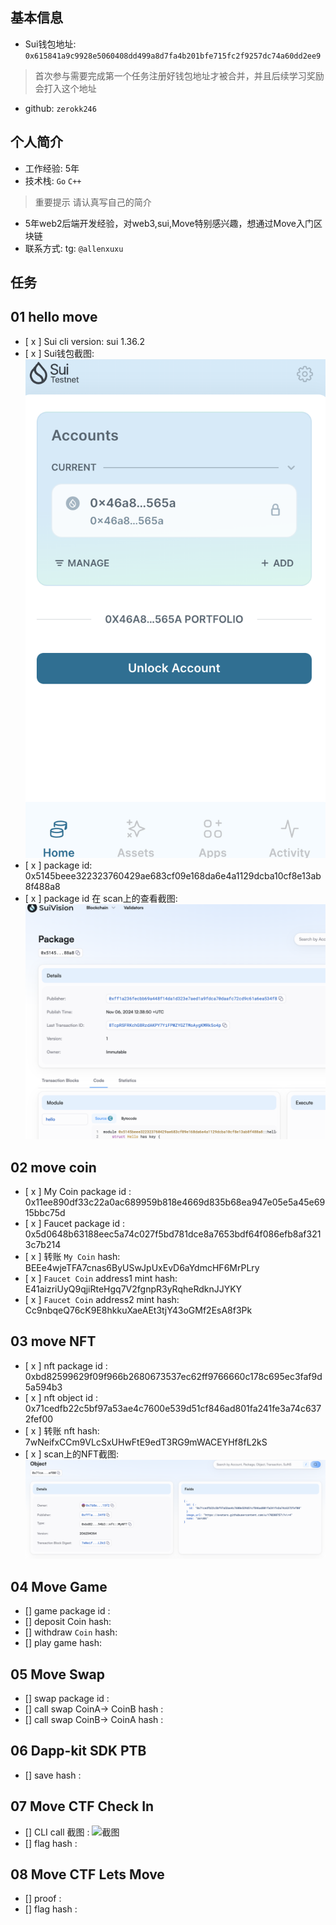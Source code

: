 ## 基本信息
- Sui钱包地址: `0x615841a9c9928e5060408dd499a8d7fa4b201bfe715fc2f9257dc74a60dd2ee9`
> 首次参与需要完成第一个任务注册好钱包地址才被合并，并且后续学习奖励会打入这个地址
- github: `zerokk246`

## 个人简介
- 工作经验: 5年
- 技术栈: `Go` `C++`
> 重要提示 请认真写自己的简介
- 5年web2后端开发经验，对web3,sui,Move特别感兴趣，想通过Move入门区块链
- 联系方式: tg: `@allenxuxu` 

## 任务

##   01 hello move  
- [ x ] Sui cli version: sui 1.36.2
- [ x ] Sui钱包截图: ![Sui钱包截图](./co-learn-2411/images/sui-wallet.png)
- [ x ] package id: 0x5145beee322323760429ae683cf09e168da6e4a1129dcba10cf8e13ab8f488a8
- [ x ] package id 在 scan上的查看截图:![Scan截图](./co-learn-2411/images/suivision-package-id.png)

##   02 move coin
- [ x ] My Coin package id : 0x11ee890df33c22a0ac689959b818e4669d835b68ea947e05e5a45e6915bbc75d
- [ x ] Faucet package id : 0x5d0648b63188eec5a74c027f5bd781dce8a7653bdf64f086efb8af3213c7b214
- [ x ] 转账 `My Coin` hash: BEEe4wjeTFA7cnas6ByUSwJpUxEvD6aYdmcHF6MrPLry
- [ x ] `Faucet Coin` address1 mint hash: E41aizriUyQ9qjiRteHgq7V2fgnpR3yRqheRdknJJYKY
- [ x ] `Faucet Coin` address2 mint hash: Cc9nbqeQ76cK9E8hkkuXaeAEt3tjY43oGMf2EsA8f3Pk

##   03 move NFT
- [ x ] nft package id : 0xbd82599629f09f966b2680673537ec62ff9766660c178c695ec3faf9d5a594b3
- [ x ] nft object id : 0x71cedfb22c5bf97a53ae4c7600e539d51cf846ad801fa241fe3a74c6372fef00
- [ x ] 转账 nft  hash: 7wNeifxCCm9VLcSxUHwFtE9edT3RG9mWACEYHf8fL2kS
- [ x ] scan上的NFT截图:![Scan截图](./co-learn-2411/images/nft.png)

##   04 Move Game
- [] game package id :
- [] deposit Coin hash:
- [] withdraw `Coin` hash:
- [] play game hash:

##   05 Move Swap
- [] swap package id :
- [] call swap CoinA-> CoinB  hash :
- [] call swap CoinB-> CoinA  hash :

##   06 Dapp-kit SDK PTB
- [] save hash :

##   07 Move CTF Check In
- [] CLI call 截图 : ![截图](./images/你的图片地址)
- [] flag hash :

##   08 Move CTF Lets Move
- [] proof : 
- [] flag hash :
